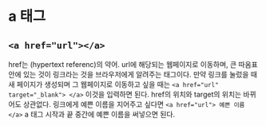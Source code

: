 # a 태그

## `<a href="url"></a>`
href는 (hypertext referenc)의 약어.
url에 해당되는 웹페이지로 이동하며, 큰 따옴표 안에 있는 것이 링크라는 것을 브라우저에게 알려주는 태그이다.
만약 링크를 눌렀을 때 새 페이지가 생성되며 그 웹페이지로 이동하고 싶을 때는 `<a href="url" target="_blank"> </a>` 이것을 입력하면 된다.
href의 위치와 target의 위치는 바뀌어도 상관없다.
링크에게 예쁜 이름을 지어주고 싶다면 `<a href="url"> 예쁜 이름 </a>`
a 태그 시작과 끝 중간에 예쁜 이름을 써넣으면 된다.
